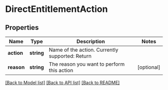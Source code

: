 # DirectEntitlementAction

## Properties
Name | Type | Description | Notes
------------ | ------------- | ------------- | -------------
**action** | **string** | Name of the action. Currently supported: Return | 
**reason** | **string** | The reason you want to perform this action | [optional] 

[[Back to Model list]](../README.md#documentation-for-models) [[Back to API list]](../README.md#documentation-for-api-endpoints) [[Back to README]](../README.md)


